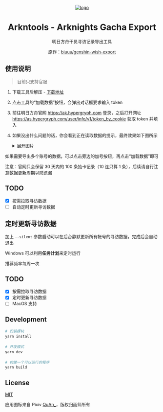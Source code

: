 <div align="center">

[![logo](https://github.com/arkntools/arknights-toolbox/raw/master/public/assets/icons/texas-icon-192x192-v2.png)](https://github.com/arkntools)

# Arkntools - Arknights Gacha Export

明日方舟干员寻访记录导出工具

原作：[biuuu/genshin-wish-export](https://github.com/biuuu/genshin-wish-export)

</div>

## 使用说明

> 目前只支持官服

1. 下载工具后解压 - [下载地址](https://github.com/arkntools/arknights-gacha-export/releases/latest/download/Arknights-Gacha-Export.zip)
2. 点击工具的“加载数据”按钮，会弹出对话框要求输入 token
3. 前往明日方舟官网 https://ak.hypergryph.com 登录，之后打开网址 https://as.hypergryph.com/user/info/v1/token_by_cookie 获取 token 并填入
4. 如果没出什么问题的话，你会看到正在读取数据的提示，最终效果如下图所示
   <details>
    <summary>展开图片</summary>

   再给 yj 充钱我就是狗.jpg  
   ![预览](/docs/preview.png)
   </details>

如果需要导出多个账号的数据，可以点击旁边的加号按钮，再点击“加载数据”即可

注意：官网只会保留 30 天内的 100 条抽卡记录（10 连只算 1 条），后续请自行注意数据更新周期以防遗漏

## TODO

- [x] 按需拉取寻访数据
- [ ] 自动定时更新寻访数据

## 定时更新寻访数据

加上 `--silent` 参数启动可以在后台静默更新所有帐号的寻访数据，完成后会自动退出

Windows 可以利用**任务计划**来定时运行

推荐频率每周一次

## TODO

- [x] 按需拉取寻访数据
- [x] 定时更新寻访数据
- [ ] MacOS 支持

## Development

```bash
# 安装模块
yarn install

# 开发模式
yarn dev

# 构建一个可以运行的程序
yarn build
```

## License

[MIT](/LICENSE)

应用图标来自 Pixiv [QuAn_](https://www.pixiv.net/users/6657532)，版权归画师所有
